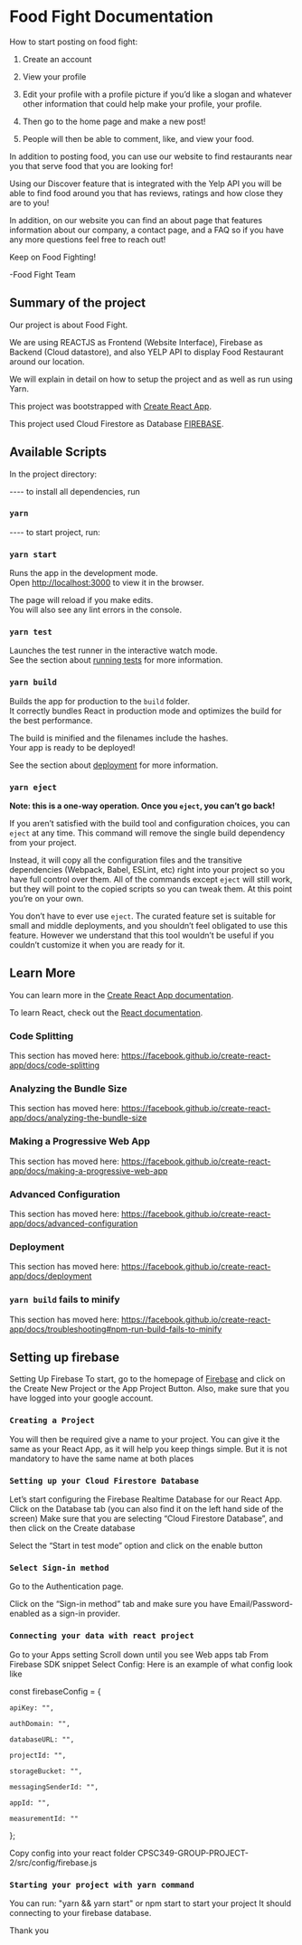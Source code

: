 # Food Fight Documentation


How to start posting on food fight: 

1.	Create an account

2.	View your profile

3.	Edit your profile with a profile picture if you’d like a slogan and whatever other information that could help make your profile, your profile.

4.	Then go to the home page and make a new post!

5.	People will then be able to comment, like, and view your food.

In addition to posting food, you can use our website to find restaurants near you that serve food that you are looking for!

Using our Discover feature that is integrated with the Yelp API you will be able to find food around you that has reviews, ratings and how close they are to you!

In addition, on our website you can find an about page that features information about our company, a contact page, and a FAQ so if you have any more questions feel free to reach out!

Keep on Food Fighting!

-Food Fight Team



## Summary of the project
Our project is about Food Fight.

We are using REACTJS as Frontend (Website Interface), Firebase as Backend (Cloud datastore), and also YELP API to display Food Restaurant around our location.

We will explain in detail on how to setup the project and as well as run using Yarn.


This project was bootstrapped with [Create React App](https://github.com/facebook/create-react-app).

This project used Cloud Firestore as Database [FIREBASE](https://firebase.google.com/).

## Available Scripts

In the project directory:

---- to install all dependencies, run
### `yarn`

---- to start project, run:
### `yarn start`

Runs the app in the development mode.<br />
Open [http://localhost:3000](http://localhost:3000) to view it in the browser.

The page will reload if you make edits.<br />
You will also see any lint errors in the console.

### `yarn test`

Launches the test runner in the interactive watch mode.<br />
See the section about [running tests](https://facebook.github.io/create-react-app/docs/running-tests) for more information.

### `yarn build`

Builds the app for production to the `build` folder.<br />
It correctly bundles React in production mode and optimizes the build for the best performance.

The build is minified and the filenames include the hashes.<br />
Your app is ready to be deployed!

See the section about [deployment](https://facebook.github.io/create-react-app/docs/deployment) for more information.

### `yarn eject`

**Note: this is a one-way operation. Once you `eject`, you can’t go back!**

If you aren’t satisfied with the build tool and configuration choices, you can `eject` at any time. This command will remove the single build dependency from your project.

Instead, it will copy all the configuration files and the transitive dependencies (Webpack, Babel, ESLint, etc) right into your project so you have full control over them. All of the commands except `eject` will still work, but they will point to the copied scripts so you can tweak them. At this point you’re on your own.

You don’t have to ever use `eject`. The curated feature set is suitable for small and middle deployments, and you shouldn’t feel obligated to use this feature. However we understand that this tool wouldn’t be useful if you couldn’t customize it when you are ready for it.

## Learn More

You can learn more in the [Create React App documentation](https://facebook.github.io/create-react-app/docs/getting-started).

To learn React, check out the [React documentation](https://reactjs.org/).

### Code Splitting

This section has moved here: https://facebook.github.io/create-react-app/docs/code-splitting

### Analyzing the Bundle Size

This section has moved here: https://facebook.github.io/create-react-app/docs/analyzing-the-bundle-size

### Making a Progressive Web App

This section has moved here: https://facebook.github.io/create-react-app/docs/making-a-progressive-web-app

### Advanced Configuration

This section has moved here: https://facebook.github.io/create-react-app/docs/advanced-configuration

### Deployment

This section has moved here: https://facebook.github.io/create-react-app/docs/deployment

### `yarn build` fails to minify

This section has moved here: https://facebook.github.io/create-react-app/docs/troubleshooting#npm-run-build-fails-to-minify

## Setting up firebase
Setting Up Firebase
To start, go to the homepage of [Firebase](https://console.firebase.google.com/u/0/) and click on the Create New Project or the App Project Button. Also, make sure that you have logged into your google account.

### `Creating a Project` 
You will then be required give a name to your project. You can give it the same as your React App, as it will help you keep things simple. But it is not mandatory to have the same name at both places

### `Setting up your Cloud Firestore Database` 
Let’s start configuring the Firebase Realtime Database for our React App. Click on the Database tab (you can also find it on the left hand side of the screen) Make sure that you are selecting “Cloud Firestore Database”, and then click on the Create database 

Select the “Start in test mode” option and click on the enable button

### `Select Sign-in method` 
Go to the Authentication page.

Click on the “Sign-in method” tab and make sure you have Email/Password-enabled as a sign-in provider.

### `Connecting your data with react project` 
Go to your Apps setting
Scroll down until you see Web apps tab
From Firebase SDK snippet
Select Config: Here is an example of what config look like

const firebaseConfig = {

    apiKey: "",

    authDomain: "",

    databaseURL: "",

    projectId: "",

    storageBucket: "",

    messagingSenderId: "",

    appId: "",

    measurementId: ""
};

Copy config into your react folder
CPSC349-GROUP-PROJECT-2/src/config/firebase.js

### `Starting your project with yarn command` 
You can run: "yarn && yarn start" or npm start to start your project
It should connecting to your firebase database.

Thank you 
